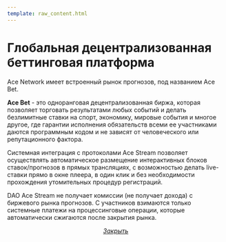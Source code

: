 ```yaml
---
template: raw_content.html
---
```


# Глобальная децентрализованная беттинговая платформа

Ace Network имеет встроенный рынок прогнозов, под названием Ace Bet.

**Ace Bet** - это одноранговая децентрализованная биржа, которая позволяет торговать результатами любых событий и делать безлимитные ставки на спорт, экономику, мировые события и многое другое, где гарантии исполнения обязательств всеми ее участниками даются программным кодом и не зависят от человеческого или репутационного фактора.

Системная интеграция с протоколами Ace Stream позволяет осуществлять автоматическое размещение интерактивных блоков ставок/прогнозов в прямых трансляциях, с возможностью делать live-ставки прямо в окне плеера, в один клик и без необходимости прохождения утомительных процедур регистраций.

DAO Ace Stream не получает комиссии (не получает дохода) с биржевого рынка прогнозов. С участников взимаются только системные платежи на процессинговые операции, которые автоматически сжигаются после закрытия рынка.


<p style="text-align: center">
    <em>
        <a class="md-button mdx-button--transparent-light close-popup-inner" href="#">
            Закрыть
        </a>
    </em>
</p>
